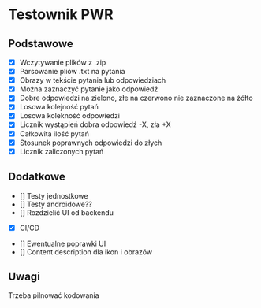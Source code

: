# Testownik PWR 

## Podstawowe

- [x] Wczytywanie plików z .zip
- [x] Parsowanie pliów .txt na pytania
- [x] Obrazy w tekście pytania lub odpowiedziach
- [x] Można zaznaczyć pytanie jako odpowiedź
- [x] Dobre odpowiedzi na zielono, złe na czerwono nie zaznaczone na żółto
- [x] Losowa kolejność pytań
- [x] Losowa kolekność odpowiedzi
- [x] Licznik wystąpień dobra odpowiedź -X, zła +X
- [x] Całkowita ilość pytań
- [x] Stosunek poprawnych odpowiedzi do złych
- [x] Licznik zaliczonych pytań

## Dodatkowe

- [] Testy jednostkowe
- [] Testy androidowe??
- [] Rozdzielić UI od backendu
- [x] CI/CD
- [] Ewentualne poprawki UI
- [] Content description dla ikon i obrazów 

## Uwagi

Trzeba pilnować kodowania
